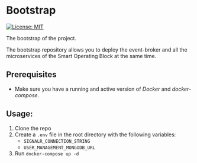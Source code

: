 # Bootstrap
[![License: MIT](https://img.shields.io/badge/License-MIT-yellow.svg)](https://opensource.org/licenses/MIT)

The bootstrap of the project.

The bootstrap repository allows you to deploy the event-broker and all the microservices of the Smart Operating Block at the same time.


## Prerequisites
- Make sure you have a running and active version of *Docker* and *docker-compose*.

## Usage:

1. Clone the repo
2. Create a `.env` file in the root directory with the following variables:
   - `SIGNALR_CONNECTION_STRING`
   - `USER_MANAGEMENT_MONGODB_URL`
3. Run `docker-compose up -d`

